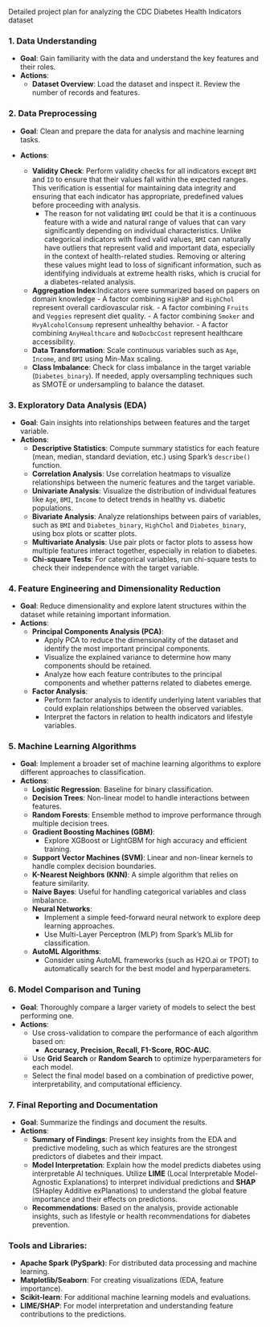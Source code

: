 Detailed project plan for analyzing the CDC Diabetes Health Indicators dataset

### 1. **Data Understanding**
   - **Goal**: Gain familiarity with the data and understand the key features and their roles.
   - **Actions**:
     - **Dataset Overview**: Load the dataset and inspect it. Review the number of records and features.


### 2. **Data Preprocessing**
   - **Goal**: Clean and prepare the data for analysis and machine learning tasks.
   - **Actions**:
    
     - **Validity Check**: Perform validity checks for all indicators except `BMI` and `ID` to ensure that their values fall within the expected ranges. This verification is essential for maintaining data integrity and ensuring that each indicator has appropriate, predefined values before proceeding with analysis.
         - The reason for not validating `BMI` could be that it is a continuous feature with a wide and natural range of values that can vary significantly depending on individual characteristics. Unlike categorical indicators with fixed valid values, `BMI` can naturally have outliers that represent valid and important data, especially in the context of health-related studies. Removing or altering these values might lead to loss of significant information, such as identifying individuals at extreme health risks, which is crucial for a diabetes-related analysis.
     - **Aggregation Index**:Indicators were summarized based on papers on domain knowledge
            - A factor combining `HighBP` and `HighChol` represent overall cardiovascular risk.
            - A factor combining `Fruits` and `Veggies`  represent diet quality.
            - A factor combining `Smoker` and `HvyAlcoholConsump` represent unhealthy behavior.
            - A factor combining `AnyHealthcare` and `NoDocbcCost` represent healthcare accessibility.
     - **Data Transformation**: Scale continuous variables such as `Age`, `Income`, and `BMI` using Min-Max scaling.
     - **Class Imbalance**: Check for class imbalance in the target variable (`Diabetes_binary`). If needed, apply oversampling techniques such as SMOTE or undersampling to balance the dataset.

### 3. **Exploratory Data Analysis (EDA)**
   - **Goal**: Gain insights into relationships between features and the target variable.
   - **Actions**:
     - **Descriptive Statistics**: Compute summary statistics for each feature (mean, median, standard deviation, etc.) using Spark’s `describe()` function.
     - **Correlation Analysis**: Use correlation heatmaps to visualize relationships between the numeric features and the target variable.
     - **Univariate Analysis**: Visualize the distribution of individual features like `Age`, `BMI`, `Income` to detect trends in healthy vs. diabetic populations.
     - **Bivariate Analysis**: Analyze relationships between pairs of variables, such as `BMI` and `Diabetes_binary`, `HighChol` and `Diabetes_binary`, using box plots or scatter plots.
     - **Multivariate Analysis**: Use pair plots or factor plots to assess how multiple features interact together, especially in relation to diabetes.
     - **Chi-square Tests**: For categorical variables, run chi-square tests to check their independence with the target variable.

### 4. **Feature Engineering and Dimensionality Reduction**
   - **Goal**: Reduce dimensionality and explore latent structures within the dataset while retaining important information.
   - **Actions**:
     - **Principal Components Analysis (PCA)**: 
       - Apply PCA to reduce the dimensionality of the dataset and identify the most important principal components.
       - Visualize the explained variance to determine how many components should be retained.
       - Analyze how each feature contributes to the principal components and whether patterns related to diabetes emerge.
     - **Factor Analysis**:
       - Perform factor analysis to identify underlying latent variables that could explain relationships between the observed variables.
       - Interpret the factors in relation to health indicators and lifestyle variables. 
### 5. **Machine Learning Algorithms**
   - **Goal**: Implement a broader set of machine learning algorithms to explore different approaches to classification.
   - **Actions**:
     - **Logistic Regression**: Baseline for binary classification.
     - **Decision Trees**: Non-linear model to handle interactions between features.
     - **Random Forests**: Ensemble method to improve performance through multiple decision trees.
     - **Gradient Boosting Machines (GBM)**: 
       - Explore XGBoost or LightGBM for high accuracy and efficient training.
     - **Support Vector Machines (SVM)**: Linear and non-linear kernels to handle complex decision boundaries.
     - **K-Nearest Neighbors (KNN)**: A simple algorithm that relies on feature similarity.
     - **Naive Bayes**: Useful for handling categorical variables and class imbalance.
     - **Neural Networks**:
       - Implement a simple feed-forward neural network to explore deep learning approaches.
       - Use Multi-Layer Perceptron (MLP) from Spark’s MLlib for classification.
     - **AutoML Algorithms**: 
       - Consider using AutoML frameworks (such as H2O.ai or TPOT) to automatically search for the best model and hyperparameters.

### 6. **Model Comparison and Tuning**
   - **Goal**: Thoroughly compare a larger variety of models to select the best performing one.
   - **Actions**:
     - Use cross-validation to compare the performance of each algorithm based on:
       - **Accuracy, Precision, Recall, F1-Score, ROC-AUC**.
     - Use **Grid Search** or **Random Search** to optimize hyperparameters for each model.
     - Select the final model based on a combination of predictive power, interpretability, and computational efficiency.

### 7. **Final Reporting and Documentation**
   - **Goal**: Summarize the findings and document the results.
   - **Actions**:
     - **Summary of Findings**: Present key insights from the EDA and predictive modeling, such as which features are the strongest predictors of diabetes and their impact.
     - **Model Interpretation**: Explain how the model predicts diabetes using interpretable AI techniques. Utilize **LIME** (Local Interpretable Model-Agnostic Explanations) to interpret individual predictions and **SHAP** (SHapley Additive exPlanations) to understand the global feature importance and their effects on predictions.
     - **Recommendations**: Based on the analysis, provide actionable insights, such as lifestyle or health recommendations for diabetes prevention.

### Tools and Libraries:
- **Apache Spark (PySpark)**: For distributed data processing and machine learning.
- **Matplotlib/Seaborn**: For creating visualizations (EDA, feature importance).
- **Scikit-learn**: For additional machine learning models and evaluations.
- **LIME/SHAP**: For model interpretation and understanding feature contributions to the predictions.
  
